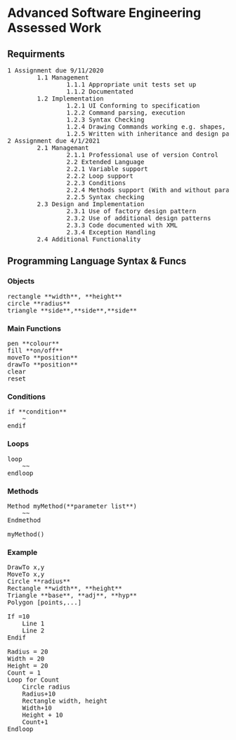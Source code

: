 # Advanced Software Engineering Assessed Work

## Requirments
<pre>
1 Assignment due 9/11/2020  
        1.1 Management  
                1.1.1 Appropriate unit tests set up  
                1.1.2 Documentated  
        1.2 Implementation  
                1.2.1 UI Conforming to specification  
                1.2.2 Command parsing, execution  
                1.2.3 Syntax Checking  
                1.2.4 Drawing Commands working e.g. shapes, colours and fills  
                1.2.5 Written with inheritance and design patterns  
2 Assignment due 4/1/2021
        2.1 Managemant  
                2.1.1 Professional use of version Control  
                2.2 Extended Language  
                2.2.1 Variable support  
                2.2.2 Loop support  
                2.2.3 Conditions  
                2.2.4 Methods support (With and without parameters)  
                2.2.5 Syntax checking  
        2.3 Design and Implementation  
                2.3.1 Use of factory design pattern  
                2.3.2 Use of additional design patterns  
                2.3.3 Code documented with XML  
                2.3.4 Exception Handling  
        2.4 Additional Functionality  
</pre>

## Programming Language Syntax & Funcs

### Objects
<pre>
rectangle **width**, **height** 
circle **radius** 
triangle **side**,**side**,**side**
</pre>

### Main Functions
<pre>
pen **colour**  
fill **on/off**  
moveTo **position**  
drawTo **position**  
clear  
reset  
</pre>

### Conditions
<pre>
if **condition**  
	~  
endif  
</pre>
### Loops
<pre>
loop  
	~~  
endloop  
</pre>
### Methods
<pre>
Method myMethod(**parameter list**)  
	~~  
Endmethod  

myMethod(<parameter list>)  
</pre>
### Example
<pre>
DrawTo x,y  
MoveTo x,y  
Circle **radius**  
Rectangle **width**, **height**  
Triangle **base**, **adj**, **hyp**  
Polygon [points,...]  

If <variable>=10  
	Line 1  
	Line 2  
Endif  

Radius = 20  
Width = 20  
Height = 20  
Count = 1  
Loop for Count  
	Circle radius  
	Radius+10  
	Rectangle width, height  
	Width+10  
	Height + 10  
	Count+1  
Endloop
</pre>
